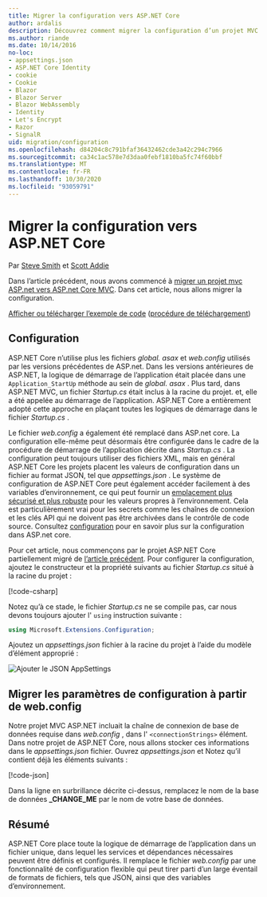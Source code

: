 ```yaml
---
title: Migrer la configuration vers ASP.NET Core
author: ardalis
description: Découvrez comment migrer la configuration d’un projet MVC ASP.NET vers un projet ASP.NET Core MVC.
ms.author: riande
ms.date: 10/14/2016
no-loc:
- appsettings.json
- ASP.NET Core Identity
- cookie
- Cookie
- Blazor
- Blazor Server
- Blazor WebAssembly
- Identity
- Let's Encrypt
- Razor
- SignalR
uid: migration/configuration
ms.openlocfilehash: d84204c8c791bfaf36432462cde3a42c294c7966
ms.sourcegitcommit: ca34c1ac578e7d3daa0febf1810ba5fc74f60bbf
ms.translationtype: MT
ms.contentlocale: fr-FR
ms.lasthandoff: 10/30/2020
ms.locfileid: "93059791"
---
```

# <a name="migrate-configuration-to-aspnet-core"></a>Migrer la configuration vers ASP.NET Core

Par [Steve Smith](https://ardalis.com/) et [Scott Addie](https://scottaddie.com)

Dans l’article précédent, nous avons commencé à [migrer un projet mvc ASP.net vers ASP.net Core MVC](xref:migration/mvc). Dans cet article, nous allons migrer la configuration.

[Afficher ou télécharger l’exemple de code](https://github.com/dotnet/AspNetCore.Docs/tree/master/aspnetcore/migration/configuration/samples) ([procédure de téléchargement](xref:index#how-to-download-a-sample))

## <a name="setup-configuration"></a>Configuration

ASP.NET Core n’utilise plus les fichiers *global. asax* et *web.config* utilisés par les versions précédentes de ASP.net. Dans les versions antérieures de ASP.NET, la logique de démarrage de l’application était placée dans une `Application_StartUp` méthode au sein de *global. asax* . Plus tard, dans ASP.NET MVC, un fichier *Startup.cs* était inclus à la racine du projet. et, elle a été appelée au démarrage de l’application. ASP.NET Core a entièrement adopté cette approche en plaçant toutes les logiques de démarrage dans le fichier *Startup.cs* .

Le fichier *web.config* a également été remplacé dans ASP.net core. La configuration elle-même peut désormais être configurée dans le cadre de la procédure de démarrage de l’application décrite dans *Startup.cs* . La configuration peut toujours utiliser des fichiers XML, mais en général ASP.NET Core les projets placent les valeurs de configuration dans un fichier au format JSON, tel que *appsettings.json* . Le système de configuration de ASP.NET Core peut également accéder facilement à des variables d’environnement, ce qui peut fournir un [emplacement plus sécurisé et plus robuste](xref:security/app-secrets) pour les valeurs propres à l’environnement. Cela est particulièrement vrai pour les secrets comme les chaînes de connexion et les clés API qui ne doivent pas être archivées dans le contrôle de code source. Consultez [configuration](xref:fundamentals/configuration/index) pour en savoir plus sur la configuration dans ASP.net core.

Pour cet article, nous commençons par le projet ASP.NET Core partiellement migré de [l’article précédent](xref:migration/mvc). Pour configurer la configuration, ajoutez le constructeur et la propriété suivants au fichier *Startup.cs* situé à la racine du projet :

[!code-csharp[](configuration/samples/WebApp1/src/WebApp1/Startup.cs?range=11-16)]

Notez qu’à ce stade, le fichier *Startup.cs* ne se compile pas, car nous devons toujours ajouter l' `using` instruction suivante :

```csharp
using Microsoft.Extensions.Configuration;
```

Ajoutez un *appsettings.json* fichier à la racine du projet à l’aide du modèle d’élément approprié :

![Ajouter le JSON AppSettings](configuration/_static/add-appsettings-json.png)

## <a name="migrate-configuration-settings-from-webconfig"></a>Migrer les paramètres de configuration à partir de web.config

Notre projet MVC ASP.NET incluait la chaîne de connexion de base de données requise dans *web.config* , dans l' `<connectionStrings>` élément. Dans notre projet de ASP.NET Core, nous allons stocker ces informations dans le *appsettings.json* fichier. Ouvrez *appsettings.json* et Notez qu’il contient déjà les éléments suivants :

[!code-json[](../migration/configuration/samples/WebApp1/src/WebApp1/appsettings.json?highlight=4)]

Dans la ligne en surbrillance décrite ci-dessus, remplacez le nom de la base de données **_CHANGE_ME** par le nom de votre base de données.

## <a name="summary"></a>Résumé

ASP.NET Core place toute la logique de démarrage de l’application dans un fichier unique, dans lequel les services et dépendances nécessaires peuvent être définis et configurés. Il remplace le fichier *web.config* par une fonctionnalité de configuration flexible qui peut tirer parti d’un large éventail de formats de fichiers, tels que JSON, ainsi que des variables d’environnement.
